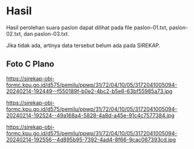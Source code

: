 # Hasil

Hasil perolehan suara paslon dapat dilihat pada file paslon-01.txt, paslon-02.txt, dan paslon-03.txt.

Jika tidak ada, artinya data tersebut belum ada pada SIREKAP.

## Foto C Plano

https://sirekap-obj-formc.kpu.go.id/d575/pemilu/ppwp/31/72/04/10/05/3172041005094-20240214-192449--f550189f-b0e2-4bc2-b5e6-63bf55985a73.jpg

https://sirekap-obj-formc.kpu.go.id/d575/pemilu/ppwp/31/72/04/10/05/3172041005094-20240214-192524--49a168a4-5828-4a8d-a45e-91c4c7577384.jpg

https://sirekap-obj-formc.kpu.go.id/d575/pemilu/ppwp/31/72/04/10/05/3172041005094-20240214-192556--4d895b95-7392-4ad4-8f66-9cac067393cd.jpg
